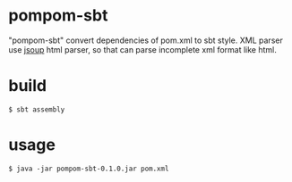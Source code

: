 # pompom-sbt
"pompom-sbt" convert dependencies of pom.xml to sbt style.
XML parser use [jsoup](https://github.com/jhy/jsoup/) html parser, so that can parse incomplete xml format like html.

# build
```
$ sbt assembly
```

# usage
```
$ java -jar pompom-sbt-0.1.0.jar pom.xml
```
